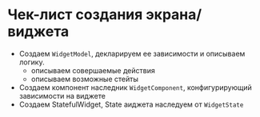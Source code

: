 # Чек-лист создания экрана/виджета

- Создаем `WidgetModel`, декларируем ее зависимости и описываем логику.
    - описываем совершаемые действия
    - описываем возможные стейты
- Создаем компонент наследник `WidgetComponent`, конфигурирующий зависимости на виджете
- Создаем StatefulWidget, State аиджета наследуем от `WidgetState`